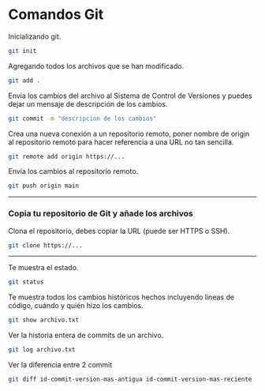 # Comandos Git
Inicializando git.
```Bash
git init
```

Agregando todos los archivos que se han modificado.
```Bash
git add .
```

Envia los cambios del archivo al Sistema de Control de Versiones y puedes dejar un mensaje de descripción de los cambios.
```Bash
git commit -m "descripcion de los cambios"
```

Crea una nueva conexión a un repositorio remoto, poner nombre de origin al repositorio remoto para hacer referencia a una URL no tan sencilla.
```Bash
git remote add origin https://...
```

Envía los cambios al repositorio remoto.
```Bash
git push origin main
```
_______________________

### Copia tu repositorio de Git y añade los archivos 

Clona el repositorio, debes copiar la URL (puede ser HTTPS o SSH).

```bash
git clone https://...
```

_______________________
Te muestra el estado.
```Bash
git status
``` 

Te muestra todos los cambios históricos hechos incluyendo lineas de código, cuándo y quién hizo los cambios.
```Bash
git show archivo.txt
```

Ver la historia entera de commits de un archivo.
```Bash
git log archivo.txt
```

Ver la diferencia entre 2 commit
```Bash
git diff id-commit-version-mas-antigua id-commit-version-mas-reciente
```

